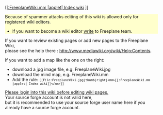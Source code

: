 [<mm>[[:FreeplaneWiki.mm |applet| Index wiki](File:FreeplaneWiki.jpg.md) </mm>]]
<div style="background-color: rgb(255, 255, 204);">Because of spammer  attacks editing of this wiki is allowed only for registered wiki editors. 

* If you want to become a wiki editor [write](http://sourceforge.net/projects/freeplane/forums/forum/758437/topic/3960149) to Freeplane team.
</div>

If you want to review existing pages or add new pages to the Freeplane Wiki,<br>please see the help there : http://www.mediawiki.org/wiki/Help:Contents.

If you want to add a map like the one on the right:

* download a jpg image file, e.g. FreeplaneWiki.jpg
* download the mind map, e.g. FreeplaneWiki.mm
* Add the rule: <code>`[[File:FreeplaneWiki.jpg|thumb|right|<mm>[[:FreeplaneWiki.mm |applet| Index wiki]]</mm>]] `</code>


<u>Please login into this wiki before editing wiki pages.</u><br> Your source forge account is not valid here,<br>but it is recommended to use your source forge user name here if you already have a source forge account. 

<!-- ({Category:This_wiki}) -->

